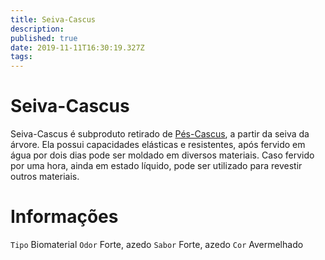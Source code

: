 ```yaml
---
title: Seiva-Cascus
description: 
published: true
date: 2019-11-11T16:30:19.327Z
tags: 
---
```


<!-- SUBTITLE: Visão geral sobre Seiva-Cascus -->

# Seiva-Cascus
Seiva-Cascus é subproduto retirado de [Pés-Cascus](/fauna-e-flora/pe-cascus#pe-cascus), a partir da seiva da árvore. Ela possui capacidades elásticas e resistentes, após fervido em água por dois dias pode ser moldado em diversos materiais. Caso fervido por uma hora, ainda em estado líquido, pode ser utilizado para revestir outros materiais.

# Informações
`Tipo` Biomaterial
`Odor` Forte, azedo
`Sabor` Forte, azedo
`Cor` Avermelhado


